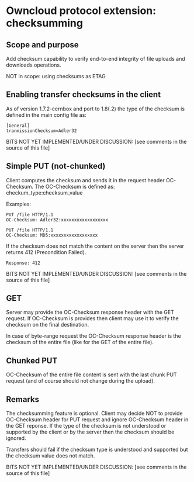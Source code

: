 # Owncloud protocol extension: checksumming

## Scope and purpose

Add checksum capability to verify end-to-end integrity of file uploads and downloads operations. 

NOT in scope: using checksums as ETAG

## Enabling transfer checksums in the client

As of version 1.7.2-cernbox and port to 1.8(.2) the type of the checksum is defined in the main config file as:
   
    [General]
    tranmissionChecksum=Adler32
    
BITS NOT YET IMPLEMENTED/UNDER DISCUSSION: [see comments in the source of this file]
<!---
Client discovers from the server if server supports this capability.

Checksum functionality in the client is enabled by the respose to status.php:

    GET /status.php HTTP/1.1

Response body examples:

    {...., "transfer_checksum":""}
    {...., "transfer_checksum":"Adler32"}
    {...., "transfer_checksum":"MD5"}

In the future "transfer_checksum" may be enabled on per-folder basis as a PROPFIND property on the remote folder.
-->

## Simple PUT (not-chunked)

Client computes the checksum and sends it in the request header OC-Checksum. The OC-Checksum is defined as: checkum_type:checksum_value 

Examples:

    PUT /file HTTP/1.1
    OC-Checksum: Adler32:xxxxxxxxxxxxxxxxxx

    PUT /file HTTP/1.1
    OC-Checksum: MD5:xxxxxxxxxxxxxxxxxx


If the checksum does not match the content on the server then the server returns 412 (Precondition Failed).

    Response: 412
   
BITS NOT YET IMPLEMENTED/UNDER DISCUSSION: [see comments in the source of this file]
<!--
indicating the checksum header as the source of the error:

    Response: 412
    Response headers:
        OC-PRECONDITION-FAILED: OC-Checksum

This is to distinguish between different causes of 412 (the other common one is ETAG mismatch).
-->

## GET

Server may provide the OC-Checksum response header with the GET request. If OC-Checksum is provides then client may use it to verify the checksum on the final destination.

In case of byte-range request the OC-Checksum response header is the checksum of the entire file (like for the GET of the entire file). 

## Chunked PUT

OC-Checksum of the entire file content is sent with the last chunk PUT request (and of course should not change during the upload). 

## Remarks

The checksumming feature is optional. Client may decide NOT to provide
OC-Checksum header for PUT request and ignore OC-Checksum header
in the GET reponse. If the type of the checksum is not understood or supported by the client or by the server then
the checksum should be ignored.

Transfers should fail if the checksum type is understood and supported but the checksum value does not match.

BITS NOT YET IMPLEMENTED/UNDER DISCUSSION: [see comments in the source of this file]
<!---
For example, checksumming may be only performed by
the client if file size is smaller than OWNCLOUD_CHECKSUM_FILE_SIZE
environment variable.
-->


